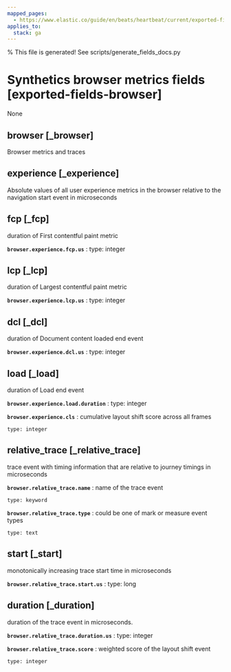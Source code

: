 ```yaml
---
mapped_pages:
  - https://www.elastic.co/guide/en/beats/heartbeat/current/exported-fields-browser.html
applies_to:
  stack: ga
---
```


% This file is generated! See scripts/generate_fields_docs.py

# Synthetics browser metrics fields [exported-fields-browser]

None

## browser [_browser]

Browser metrics and traces

## experience [_experience]

Absolute values of all user experience metrics in the browser relative to the navigation start event in microseconds

## fcp [_fcp]

duration of First contentful paint metric

**`browser.experience.fcp.us`**
:   type: integer


## lcp [_lcp]

duration of Largest contentful paint metric

**`browser.experience.lcp.us`**
:   type: integer


## dcl [_dcl]

duration of Document content loaded end event

**`browser.experience.dcl.us`**
:   type: integer


## load [_load]

duration of Load end event

**`browser.experience.load.duration`**
:   type: integer


**`browser.experience.cls`**
:   cumulative layout shift score across all frames

    type: integer


## relative_trace [_relative_trace]

trace event with timing information that are relative to journey timings in microseconds

**`browser.relative_trace.name`**
:   name of the trace event

    type: keyword


**`browser.relative_trace.type`**
:   could be one of mark or measure event types

    type: text


## start [_start]

monotonically increasing trace start time in microseconds

**`browser.relative_trace.start.us`**
:   type: long


## duration [_duration]

duration of the trace event in microseconds.

**`browser.relative_trace.duration.us`**
:   type: integer


**`browser.relative_trace.score`**
:   weighted score of the layout shift event

    type: integer


